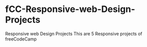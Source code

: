 # fCC-Responsive-web-Design-Projects
Responsive web Design Projects 
This are 5 Responsive projects of freeCodeCamp



